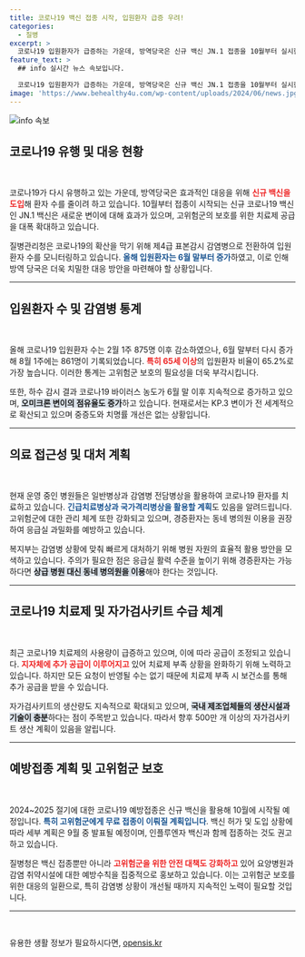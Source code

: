 ```yaml
---
title: 코로나19 백신 접종 시작, 입원환자 급증 우려!
categories:
  - 질병
excerpt: >
  코로나19 입원환자가 급증하는 가운데, 방역당국은 신규 백신 JN.1 접종을 10월부터 실시한다. 고위험군 보호를 위해 치료제 공급도 확대되며, 자가검사키트 수요가 급증하고 있다.
feature_text: >
  ## info 실시간 뉴스 속보입니다.

  코로나19 입원환자가 급증하는 가운데, 방역당국은 신규 백신 JN.1 접종을 10월부터 실시한다. 고위험군 보호를 위해 치료제 공급도 확대되며, 자가검사키트 수요가 급증하고 있다.
image: 'https://www.behealthy4u.com/wp-content/uploads/2024/06/news.jpg'
---
```


<p><img src="https://www.behealthy4u.com/wp-content/uploads/2024/06/news.jpg" alt="info 속보" /></p>

<h2 data-ke-size="size26">코로나19 유행 및 대응 현황</h2>

<p data-ke-size="size16">&nbsp;</p>

<p>코로나19가 다시 유행하고 있는 가운데, 방역당국은 효과적인 대응을 위해 <b><span style="color: #ee2323;">신규 백신을 도입</span></b>해 환자 수를 줄이려 하고 있습니다. 10월부터 접종이 시작되는 신규 코로나19 백신인 JN.1 백신은 새로운 변이에 대해 효과가 있으며, 고위험군의 보호를 위한 치료제 공급을 대폭 확대하고 있습니다.</p>

<p>질병관리청은 코로나19의 확산을 막기 위해 제4급 표본감시 감염병으로 전환하여 입원환자 수를 모니터링하고 있습니다. <b><span style="color: #1a5490;">올해 입원환자는 6월 말부터 증가</span></b>하였고, 이로 인해 방역 당국은 더욱 치밀한 대응 방안을 마련해야 할 상황입니다.</p>

<hr>

<h2 data-ke-size="size26">입원환자 수 및 감염병 통계</h2>

<p data-ke-size="size16">&nbsp;</p>

<p>올해 코로나19 입원환자 수는 2월 1주 875명 이후 감소하였으나, 6월 말부터 다시 증가해 8월 1주에는 861명이 기록되었습니다. <b><span style="color: #ee2323;">특히 65세 이상</span></b>의 입원환자 비율이 65.2%로 가장 높습니다. 이러한 통계는 고위험군 보호의 필요성을 더욱 부각시킵니다.</p>

<p>또한, 하수 감시 결과 코로나19 바이러스 농도가 6월 말 이후 지속적으로 증가하고 있으며, <b><span style="background-color: #21538527;">오미크론 변이의 점유율도 증가</span></b>하고 있습니다. 현재로서는 KP.3 변이가 전 세계적으로 확산되고 있으며 중증도와 치명률 개선은 없는 상황입니다.</p>

<hr>

<h2 data-ke-size="size26">의료 접근성 및 대처 계획</h2>

<p data-ke-size="size16">&nbsp;</p>

<p>현재 운영 중인 병원들은 일반병상과 감염병 전담병상을 활용하여 코로나19 환자를 치료하고 있습니다. <b><span style="color: #1a5490;">긴급치료병상과 국가격리병상을 활용할 계획</span></b>도 있음을 알려드립니다. 고위험군에 대한 관리 체계 또한 강화되고 있으며, 경증환자는 동네 병의원 이용을 권장하여 응급실 과밀화를 예방하고 있습니다.</p>

<p>복지부는 감염병 상황에 맞춰 빠르게 대처하기 위해 병원 자원의 효율적 활용 방안을 모색하고 있습니다. 주의가 필요한 점은 응급실 활력 수준을 높이기 위해 경증환자는 가능하다면 <b><span style="background-color: #21538527;">상급 병원 대신 동네 병의원을 이용</span></b>해야 한다는 것입니다.</p>

<hr>

<h2 data-ke-size="size26">코로나19 치료제 및 자가검사키트 수급 체계</h2>

<p data-ke-size="size16">&nbsp;</p>

<p>최근 코로나19 치료제의 사용량이 급증하고 있으며, 이에 따라 공급이 조정되고 있습니다. <b><span style="color: #ee2323;">지자체에 추가 공급이 이루어지고</span></b> 있어 치료제 부족 상황을 완화하기 위해 노력하고 있습니다. 하지만 모든 요청이 반영될 수는 없기 때문에 치료제 부족 시 보건소를 통해 추가 공급을 받을 수 있습니다.</p>

<p>자가검사키트의 생산량도 지속적으로 확대되고 있으며, <b><span style="background-color: #21538527;">국내 제조업체들의 생산시설과 기술이 충분</span></b>하다는 점이 주목받고 있습니다. 따라서 향후 500만 개 이상의 자가검사키트 생산 계획이 있음을 알립니다.</p>

<hr>

<h2 data-ke-size="size26">예방접종 계획 및 고위험군 보호</h2>

<p data-ke-size="size16">&nbsp;</p>

<p>2024~2025 절기에 대한 코로나19 예방접종은 신규 백신을 활용해 10월에 시작될 예정입니다. <b><span style="color: #1a5490;">특히 고위험군에게 무료 접종이 이뤄질 계획입니다</span></b>. 백신 허가 및 도입 상황에 따라 세부 계획은 9월 중 발표될 예정이며, 인플루엔자 백신과 함께 접종하는 것도 권고하고 있습니다.</p>

<p>질병청은 백신 접종뿐만 아니라 <b><span style="color: #ee2323;">고위험군을 위한 안전 대책도 강화하고</span></b> 있어 요양병원과 감염 취약시설에 대한 예방수칙을 집중적으로 홍보하고 있습니다. 이는 고위험군 보호를 위한 대응의 일환으로, 특히 감염병 상황이 개선될 때까지 지속적인 노력이 필요할 것입니다.</p>

<hr>

<p data-ke-size="size16">&nbsp;</p>
유용한 생활 정보가 필요하시다면, <a href="https://opensis.kr" rel="dofollow">opensis.kr</a>


